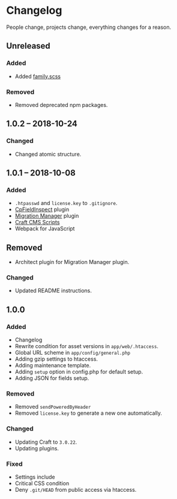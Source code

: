# Changelog

People change, projects change, everything changes for a reason.

## Unreleased
### Added
- Added [family.scss](https://github.com/LukyVj/family.scss)

### Removed
- Removed deprecated npm packages.

## 1.0.2 – 2018-10-24
### Changed
- Changed atomic structure.

## 1.0.1 – 2018-10-08
### Added
- `.htpasswd` and `license.key` to `.gitignore`.
- [CpFieldInspect](https://github.com/mmikkel/CpFieldInspect-Craft) plugin
- [Migration Manager](https://github.com/Firstborn/Craft-Migration-Manager/) plugin
- [Craft CMS Scripts](https://github.com/nystudio107/craft-scripts)
- Webpack for JavaScript

## Removed
- Architect plugin for Migration Manager plugin.

### Changed
- Updated README instructions.

## 1.0.0
### Added
- Changelog
- Rewrite condition for asset versions in `app/web/.htaccess`.
- Global URL scheme in `app/config/general.php`
- Adding gzip settings to htaccess.
- Adding maintenance template.
- Adding `setup` option in config.php for default setup.
- Adding JSON for fields setup.

### Removed
- Removed `sendPoweredByHeader`
- Removed `license.key` to generate a new one automatically.

### Changed
- Updating Craft to `3.0.22`.
- Updating plugins.

### Fixed
- Settings include
- Critical CSS condition
- Deny `.git/HEAD` from public access via htaccess.
